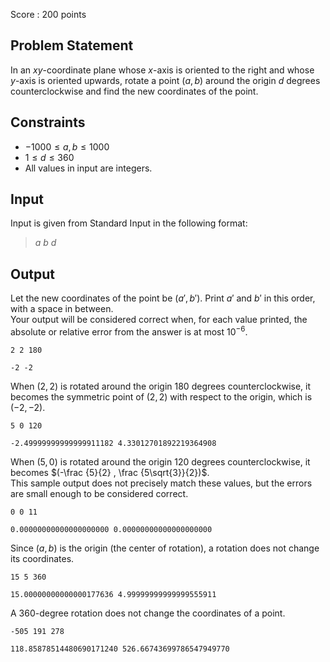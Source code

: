 Score : $200$ points

## Problem Statement

In an $xy$-coordinate plane whose $x$-axis is oriented to the right and whose $y$-axis is oriented upwards, rotate a point $(a, b)$ around the origin $d$ degrees counterclockwise and find the new coordinates of the point.

## Constraints

- $-1000 \leq a,b \leq 1000$
- $1 \leq d \leq 360$
- All values in input are integers.

## Input

Input is given from Standard Input in the following format:

> $a$ $b$ $d$

## Output

Let the new coordinates of the point be $(a', b')$. Print $a'$ and $b'$ in this order, with a space in between.<br>
Your output will be considered correct when, for each value printed, the absolute or relative error from the answer is at most $10^{-6}$.

```input1
2 2 180
```

```output1
-2 -2
```

When $(2, 2)$ is rotated around the origin $180$ degrees counterclockwise, it becomes the symmetric point of $(2, 2)$ with respect to the origin, which is $(-2, -2)$.

```input2
5 0 120
```

```output2
-2.49999999999999911182 4.33012701892219364908
```

When $(5, 0)$ is rotated around the origin $120$ degrees counterclockwise, it becomes $(-\frac {5}{2} , \frac {5\sqrt{3}}{2})$.<br>
This sample output does not precisely match these values, but the errors are small enough to be considered correct.

```input3
0 0 11
```

```output3
0.00000000000000000000 0.00000000000000000000
```

Since $(a, b)$ is the origin (the center of rotation), a rotation does not change its coordinates.

```input4
15 5 360
```

```output4
15.00000000000000177636 4.99999999999999555911
```

A $360$-degree rotation does not change the coordinates of a point.

```input5
-505 191 278
```

```output5
118.85878514480690171240 526.66743699786547949770
```